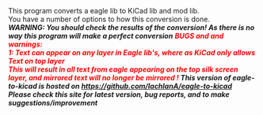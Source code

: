 <html xmlns="http://www.w3.org/1999/xhtml" xml:lang="en">This program converts a eagle lib to KiCad lib and mod lib.<br>You have a number of options to how this conversion is done.<br>
<b><i>WARNING: You should check the results of the conversion! As there is no way this program will make a perfect conversion<i></b>
<b><font color=red>BUGS and and warnings:<br>  1: Text can appear on any layer in Eagle lib's, where as KiCad only allows Text on top layer<br>
This will result in all text from eagle appearing on the top silk screen layer, and mirrored text will no longer be mirrored !</font>
<i>This version of eagle-to-kicad is hosted on <a href=\"http://github.com/lachlanA/eagle-to-kicad/\">https://github.com/lachlanA/eagle-to-kicad</a><br>
Please check this site for latest version, bug reports, and to make suggestions/improvement<br><i></html>
